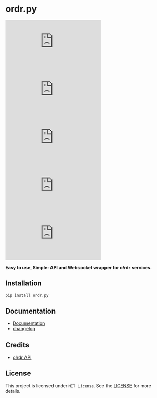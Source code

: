 # ordr.py

![PyPI - Downloads](https://img.shields.io/pypi/dm/ordr.py)
![PyPI - License](https://img.shields.io/pypi/l/ordr.py)
![PyPI](https://img.shields.io/pypi/v/ordr.py)
![GitHub issues](https://img.shields.io/github/issues/itsrqtl/ordr.py)
![GitHub pull requests](https://img.shields.io/github/issues-pr/itsrqtl/ordr.py)

**Easy to use, Simple: API and Websocket wrapper for o!rdr services.**

## Installation

```py
pip install ordr.py
```

## Documentation

-   [Documentation](/docs/DOCS.md)
-   [changelog](/CHANGELOG.md)

## Credits

-   [o!rdr API](https://ordr.issou.best/docs)

## License

This project is licensed under `MIT License`. See the [LICENSE](/LICENSE) for more details.
